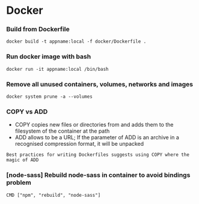 # Docker

### Build from Dockerfile
```
docker build -t appname:local -f docker/Dockerfile .
```

### Run docker image with bash
```
docker run -it appname:local /bin/bash
```

### Remove all unused containers, volumes, networks and images
```
docker system prune -a --volumes
```

### COPY vs ADD

- COPY copies new files or directories from <src> and adds them to the filesystem of the container at the path <dest>
- ADD allows <src> to be a URL; If the <src> parameter of ADD is an archive in a recognised compression format, it will be unpacked

```
Best practices for writing Dockerfiles suggests using COPY where the magic of ADD
```

### [node-sass] Rebuild node-sass in container to avoid bindings problem 

```
CMD ["npm", "rebuild", "node-sass"]
```
